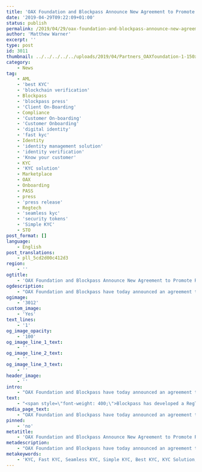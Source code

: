 ```yaml
---
title: 'OAX Foundation and Blockpass Announce New Agreement to Promote Regulatory Compliance'
date: '2019-04-29T09:22:09+01:00'
status: publish
permalink: /2019/04/29/oax-foundation-and-blockpass-announce-new-agreement-to-promote-regulatory-compliance
author: 'Matthew Warner'
excerpt: ''
type: post
id: 3011
thumbnail: ../../../../../uploads/2019/04/Partners_OAXfoundation-1-150x150.jpg
category:
    - News
tag:
    - AML
    - 'best KYC'
    - 'blockchain verification'
    - Blockpass
    - 'blockpass press'
    - 'Client On-Boarding'
    - Compliance
    - 'Customer On-boarding'
    - 'Customer Onboarding'
    - 'digital identity'
    - 'fast kyc'
    - Identity
    - 'identity management solution'
    - 'identity verification'
    - 'Know your customer'
    - KYC
    - 'KYC solution'
    - Marketplace
    - OAX
    - Onboarding
    - PASS
    - press
    - 'press release'
    - Regtech
    - 'seamless kyc'
    - 'security tokens'
    - 'Simple KYC'
    - STO
post_format: []
language:
    - English
post_translations:
    - pll_5cd2d00c412d3
region:
    - ''
ogtitle:
    - 'OAX Foundation and Blockpass Announce New Agreement to Promote Regulatory Compliance'
ogdescription:
    - "OAX Foundation and Blockpass have today announced an agreement that will see the firms join forces to promote advanced compliance controls in the digital asset industry. \_The agreement reflects the shared goal of the firms to create an industry that is open, transparent and committed to the highest governance standards."
ogimage:
    - '3012'
custom_image:
    - 'Yes'
text_lines:
    - '1'
og_image_opacity:
    - '100'
og_image_line_1_text:
    - ''
og_image_line_2_text:
    - ''
og_image_line_3_text:
    - ''
header_image:
    - ''
intro:
    - "OAX Foundation and Blockpass have today announced an agreement that will see the firms join forces to promote advanced compliance controls in the digital asset industry. \_The agreement reflects the shared goal of the firms to create an industry that is open, transparent and committed to the highest governance standards."
text:
    - "<span style=\"font-weight: 400;\">Blockpass has developed a RegTech platform that offers shared regulatory and compliance services for individuals, companies, and devices. \_Blockpass is a digital identity application and service which brings control back to the user. Blockpass provides a streamlined and cost-effective user onboarding process for regulated industries and any kind of online service. From the Blockpass Application, users can create, store and manage a data-secure digital identity that can be used for an entire ecosystem of services or token purchase.. </span>\r\n\r\n<span style=\"font-weight: 400;\">OAX Foundation is developing and promoting digital asset trading for the mainstream. \_It is working with several leading organizations to help make digital assets a mainstream part of the financial system. \_Strong compliance controls, particularly for Know Your Customer (KYC) screening, are a critical part of this process.</span>\r\n\r\n<span style=\"font-weight: 400;\">Together, OAX Foundation and Blockpass will promote each other’s products and services, leading to improved adoption of the standards needed for a secure and sustainable industry. \_This has become increasingly important as the industry has evolved.</span>\r\n\r\n<span style=\"font-weight: 400;\">In particular, the emergence of securities token offerings (STOs) has given policy, legal and regulatory compliance issues renewed prominence. \_</span><span style=\"font-weight: 400;\">Security tokens are regulated investment contracts which represent legal ownership of physical or digital assets such as real estate, ETFs or corporate stocks.</span><span style=\"font-weight: 400;\"> Educating the industry and the wider financial community about these and other developments is critical to helping digital assets achieve mainstream adoption.</span>\r\n\r\n<span style=\"font-weight: 400;\">Amanda Liu, General Manager of OAX Foundation, said, “In order for the digital asset industry to fulfil its potential, it needs to demonstrate that it has adopted world class compliance systems. \_By promoting best practice in this area, partnerships like the one we’re announcing today with Blockpass will help the industry mature.”</span>\r\n\r\n<span style=\"font-weight: 400;\">Adam Vaziri, CEO of Blockpass, said, “The digital asset industry needs to have a keen focus on compliance. \_Our partnership with OAX Foundation will help promote the high standards that are required to create the trust and security needed for digital asset trading to grow.”</span>"
media_page_text:
    - "OAX Foundation and Blockpass have today announced an agreement that will see the firms join forces to promote advanced compliance controls in the digital asset industry. \_The agreement reflects the shared goal of the firms to create an industry that is open, transparent and committed to the highest governance standards."
pinned:
    - 'no'
metatitle:
    - 'OAX Foundation and Blockpass Announce New Agreement to Promote Regulatory Compliance'
metadescription:
    - "OAX Foundation and Blockpass have today announced an agreement that will see the firms join forces to promote advanced compliance controls in the digital asset industry. \_The agreement reflects the shared goal of the firms to create an industry that is open, transparent and committed to the highest governance standards."
metakeywords:
    - 'KYC, Fast KYC, Seamless KYC, Simple KYC, Best KYC, KYC Solution, AML, Compliance, Client On-Boarding, Customer On-boarding, Onboarding, OAX, PASS, Marketplace, Blockpass, Identity, Identity Verification, Customer Onboarding, Digital identity, identity management solution, Identity Verification, Know your customer, regtech, security tokens, sto, blockchain verification, press, blockpass press, press release'
---
```

<!DOCTYPE html PUBLIC "-//W3C//DTD HTML 4.0 Transitional//EN" "http://www.w3.org/TR/REC-html40/loose.dtd">
<?xml encoding="UTF-8">
